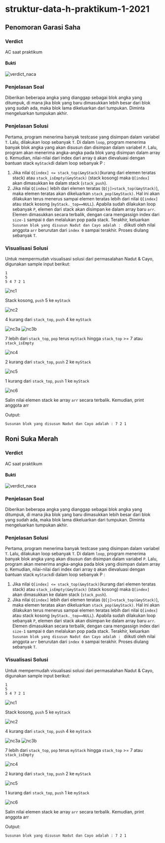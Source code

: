 # struktur-data-h-praktikum-1-2021
## Penomoran Garasi Saha
### Verdict
AC saat praktikum
#### Bukti
![verdict_naca](/img/verdict_naca.jpg)
### Penjelasan Soal
Diberikan beberapa angka yang dianggap sebagai blok angka yang ditumpuk, di mana jika blok yang baru dimasukkan lebih besar dari blok yang sudah ada, maka blok lama dikeluarkan dari tumpukan. Diminta mengeluarkan tumpukan akhir.
### Penjelasan Solusi
Pertama, program menerima banyak testcase yang disimpan dalam variabel `T`. Lalu, dilakukan loop sebanyak `T`. Di dalam `loop`, program menerima banyak blok angka yang akan disusun dan disimpan dalam variabel `P`. Lalu, program akan menerima angka-angka pada blok yang disimpan dalam array `Q`. Kemudian, nilai-nilai dari index dari array `Q` akan dievaluasi dengan bantuan stack `myStack`di dalam loop sebanyak P :
1. Jika nilai `Q[index] <= stack_top(&myStack)`(kurang dari elemen teratas stack) atau `stack_isEmpty(&myStack)` (stack kosong) maka `Q[index]` akan dimasukkan ke dalam stack (`stack_push`).
2. Jika nilai `Q[index]` lebih dari elemen teratas (`Q[j]>stack_top(&myStack)`), maka elemen teratas akan dikeluarkan 
`stack_pop(&myStack)`. Hal ini akan dilakukan terus menerus sampai elemen teratas lebih dari nilai `Q[index]` atau stack kosong (`myStack._top==NULL`).
Apabila sudah dilakukan loop sebanyak `P`, elemen dari stack akan disimpan ke dalam array baru `arr`. Elemen dimasukkan secara terbalik, dengan cara mengassign index dari `size-1` sampai `0` dan melalukan pop pada stack.
Terakhir, keluarkan `Susunan blok yang disusun Nadut dan Cayo adalah : ` diikuti oleh nilai anggota `arr` berurutan dari `index 0` sampai terakhir.
Proses diulang sebanyak `T`.

### Visualisasi Solusi
Untuk mempermudah visualisasi solusi dari permasalahan Nadut & Cayo, digunakan sample input berikut:

```
1
5
5 4 7 2 1
```

![nc1](/img/si_nc1.jpg)

Stack kosong, `push` 5 ke `myStack`

![nc2](/img/si_nc2.jpg)

4 kurang dari `stack_top`, `push` 4 ke `myStack`

![nc3a](/img/si_nc3a.jpg)
![nc3b](/img/si_nc3b.jpg)

7 lebih dari `stack_top`, `pop` terus `myStack` hingga `stack_top` >= 7 atau `stack_isEmpty`

![nc4](/img/si_nc4.jpg)

2 kurang dari `stack_top`, `push` 2 ke `myStack`

![nc5](/img/si_nc5.jpg)

1 kurang dari `stack_top`, `push` 1 ke `myStack`

![nc6](/img/si_nc6.jpg)

Salin nilai elemen stack ke array `arr` secara terbalik.
Kemudian, print anggota arr

Output:
```
Susunan blok yang disusun Nadut dan Cayo adalah : 7 2 1
```

## Roni Suka Merah
### Verdict
AC saat praktikum
#### Bukti
![verdict_naca](/img/verdict_naca.jpg)
### Penjelasan Soal
Diberikan beberapa angka yang dianggap sebagai blok angka yang ditumpuk, di mana jika blok yang baru dimasukkan lebih besar dari blok yang sudah ada, maka blok lama dikeluarkan dari tumpukan. Diminta mengeluarkan tumpukan akhir.
### Penjelasan Solusi
Pertama, program menerima banyak testcase yang disimpan dalam variabel `T`. Lalu, dilakukan loop sebanyak `T`. Di dalam `loop`, program menerima banyak blok angka yang akan disusun dan disimpan dalam variabel `P`. Lalu, program akan menerima angka-angka pada blok yang disimpan dalam array `Q`. Kemudian, nilai-nilai dari index dari array `Q` akan dievaluasi dengan bantuan stack `myStack`di dalam loop sebanyak P :
1. Jika nilai `Q[index] <= stack_top(&myStack)`(kurang dari elemen teratas stack) atau `stack_isEmpty(&myStack)` (stack kosong) maka `Q[index]` akan dimasukkan ke dalam stack (`stack_push`).
2. Jika nilai `Q[index]` lebih dari elemen teratas (`Q[j]>stack_top(&myStack)`), maka elemen teratas akan dikeluarkan 
`stack_pop(&myStack)`. Hal ini akan dilakukan terus menerus sampai elemen teratas lebih dari nilai `Q[index]` atau stack kosong (`myStack._top==NULL`).
Apabila sudah dilakukan loop sebanyak `P`, elemen dari stack akan disimpan ke dalam array baru `arr`. Elemen dimasukkan secara terbalik, dengan cara mengassign index dari `size-1` sampai `0` dan melalukan pop pada stack.
Terakhir, keluarkan `Susunan blok yang disusun Nadut dan Cayo adalah : ` diikuti oleh nilai anggota `arr` berurutan dari `index 0` sampai terakhir.
Proses diulang sebanyak `T`.

### Visualisasi Solusi
Untuk mempermudah visualisasi solusi dari permasalahan Nadut & Cayo, digunakan sample input berikut:

```
1
5
5 4 7 2 1
```

![nc1](/img/si_nc1.jpg)

Stack kosong, `push` 5 ke `myStack`

![nc2](/img/si_nc2.jpg)

4 kurang dari `stack_top`, `push` 4 ke `myStack`

![nc3a](/img/si_nc3a.jpg)
![nc3b](/img/si_nc3b.jpg)

7 lebih dari `stack_top`, `pop` terus `myStack` hingga `stack_top` >= 7 atau `stack_isEmpty`

![nc4](/img/si_nc4.jpg)

2 kurang dari `stack_top`, `push` 2 ke `myStack`

![nc5](/img/si_nc5.jpg)

1 kurang dari `stack_top`, `push` 1 ke `myStack`

![nc6](/img/si_nc6.jpg)

Salin nilai elemen stack ke array `arr` secara terbalik.
Kemudian, print anggota arr

Output:
```
Susunan blok yang disusun Nadut dan Cayo adalah : 7 2 1
```